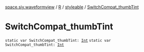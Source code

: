 [space.siy.waveformview](../../index.md) / [R](../index.md) / [styleable](index.md) / [SwitchCompat_thumbTint](./-switch-compat_thumb-tint.md)

# SwitchCompat_thumbTint

`static var SwitchCompat_thumbTint: `[`Int`](https://kotlinlang.org/api/latest/jvm/stdlib/kotlin/-int/index.html)
`static var SwitchCompat_thumbTint: `[`Int`](https://kotlinlang.org/api/latest/jvm/stdlib/kotlin/-int/index.html)